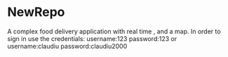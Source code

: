 # NewRepo
A complex food delivery application with real time , and a map. In order to sign in use the credentials:
username:123
password:123
or
username:claudiu
password:claudiu2000
